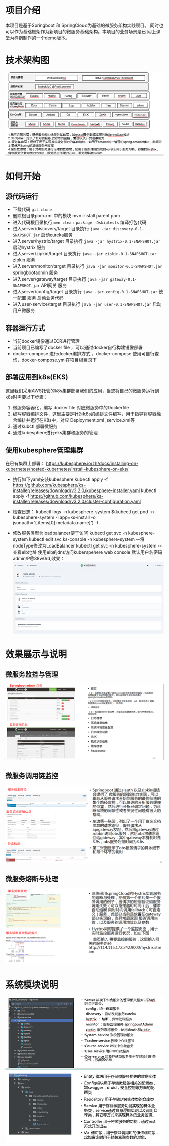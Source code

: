 # 项目介绍
  本项目是基于Springboot 和 SpringCloud为基础的微服务架构实践项目。
  同时也可以作为基础框架作为新项目的微服务基础架构。本项目的业务场景是已
  网上课堂为样例制作的一个demo版本。
# 技术架构图
![](https://github.com/VerRan/photo/blob/master/%E7%B3%BB%E7%BB%9F%E6%8A%80%E6%9C%AF%E6%9E%B6%E6%9E%84%E5%9B%BE.png)

# 如何开始
## 源代码运行
* 下载代码 ``git clone ``
* 删除根目录pom.xml 中的模块 mvn install parent pom
* 进入代码根目录执行 ``mvn clean package -Dskiptests`` 编译打包代码
* 进入server/discovery/target 目录执行 ``java -jar discovery-0.1-SNAPSHOT.jar`` 启动eureka服务
* 进入server/hystrix/target 目录执行 ``java -jar hystrix-0.1-SNAPSHOT.jar`` 启动hystrix 服务
* 进入server/zipkin/target 目录执行 ``java -jar zipkin-0.1-SNAPSHOT.jar`` zipkin 服务
* 进入server/monitor/target 目录执行 ``java -jar monitor-0.1-SNAPSHOT.jar`` springbootadmin 服务
* 进入server/gateway/target 目录执行 ``java -jar gateway-0.1-SNAPSHOT.jar`` API网关 服务
* 进入server/config/target 目录执行 ``java -jar config-0.1-SNAPSHOT.jar`` 统一配置 服务
启动业务代码
* 进入user-service/target 目录执行 ``java -jar user-0.1-SNAPSHOT.jar`` 启动用户微服务
## 容器运行方式
* 当前docker镜像通过ECR进行管理
* 当前项目已编写了docker file ，可以通过docker自行构建镜像部署
* docker-compose 进行docker编排方式 ，docker-compose 使用可自行查询，docker-compose.yml在项目根目录下
## 部署应用到k8s(EKS)
这里我们采用AWS托管的k8s集群部署我们的应用，当您将自己的微服务运行到k8s时需要以下步骤：
1. 微服务容器化，编写 docker file 对应微服务中的Dockerfile
2. 编写容器编排文件，这里主要是针对k8s的编排文件编写，用于指导将容器融合编排并运行在K8s中，对应 Deployment.xml ,service.xml等
3. 通过kubctl 部署微服务
4. 通过kubesphere进行eks集群和服务的管理
## 使用kubesphere管理集群
在已有集群上部署：
https://kubesphere.io/zh/docs/installing-on-kubernetes/hosted-kubernetes/install-kubesphere-on-eks/

* 执行如下yaml安装kubesphere
kubectl apply -f https://github.com/kubesphere/ks-installer/releases/download/v3.2.0/kubesphere-installer.yaml
kubectl apply -f https://github.com/kubesphere/ks-installer/releases/download/v3.2.0/cluster-configuration.yaml

* 检查日志：
kubectl logs -n kubesphere-system $(kubectl get pod -n kubesphere-system -l app=ks-install -o jsonpath='{.items[0].metadata.name}') -f

* 修改服务类型为loadbalancer便于访问
kubectl get svc -n kubesphere-system
kubectl edit svc ks-console -n kubesphere-system  --将nodeType修改为LoadBalancer
kubectl get svc -n kubesphere-system --查看elb地址
使用elb的dns访问kuberspehere web console
默认用户名密码 admin/P@88w0rd,效果：
![](https://github.com/VerRan/photo/blob/master/kubesphere.png)
# 效果展示与说明
## 微服务监控与管理
![](https://github.com/VerRan/photo/blob/master/%E5%BE%AE%E6%9C%8D%E5%8A%A1%E7%9B%91%E6%8E%A7-springbootadmin.png)
## 微服务调用链监控
![](https://github.com/VerRan/photo/blob/master/%E5%BE%AE%E6%9C%8D%E5%8A%A1-%E8%B0%83%E7%94%A8%E9%93%BE%E7%9B%91%E6%8E%A7.png)
## 微服务熔断与处理
![](https://github.com/VerRan/photo/blob/master/%E6%9C%8D%E5%8A%A1%E7%86%94%E6%96%AD%E7%9B%91%E6%8E%A7%E4%B8%8E%E5%A4%84%E7%90%86.png)
# 系统模块说明
![总体目录](https://github.com/VerRan/photo/blob/master/%E6%A8%A1%E5%9D%97%E8%AF%B4%E6%98%8E.png)
![微服务目录](https://github.com/VerRan/photo/blob/master/%E6%A8%A1%E5%9D%97%E8%AF%B4%E6%98%8E2.png)
